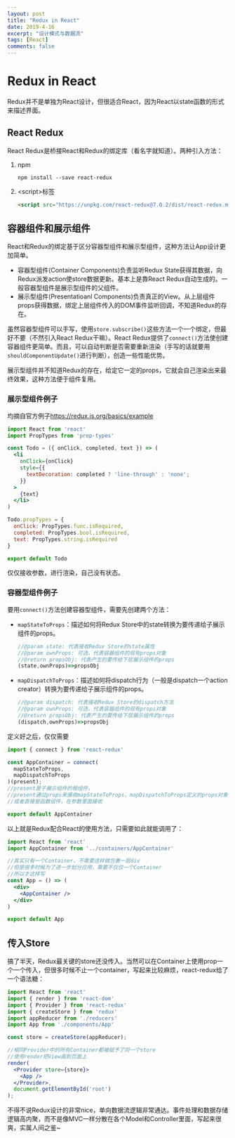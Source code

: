 ```yaml
---
layout: post
title: "Redux in React"
date: 2019-4-16
excerpt: "设计模式与数据流"
tags: [React]
comments: false
---
```


# Redux in React

Redux并不是单独为React设计，但很适合React，因为React以state函数的形式来描述界面。

## React Redux

React Redux是桥接React和Redux的绑定库（看名字就知道）。两种引入方法：

1. npm

   ```shell
   npm install --save react-redux
   ```

2. \<script>标签

   ```html
   <script src="https://unpkg.com/react-redux@7.0.2/dist/react-redux.min.js"/>
   ```

## 容器组件和展示组件

React和Redux的绑定基于区分容器型组件和展示型组件，这种方法让App设计更加简单。

- 容器型组件(Container Components)负责监听Redux State获得其数据，向Redux派发action使store数据更新。基本上是靠React Redux自动生成的。一般容器型组件是展示型组件的父组件。
- 展示型组件(Presentatioanl Components)负责真正的View。从上层组件props获得数据，绑定上层组件传入的DOM事件监听回调，不知道Redux的存在。

虽然容器型组件可以手写，使用`store.subscribe()`这些方法一个一个绑定，但最好不要（不然引入React Redux干嘛）。React Redux提供了`connect()`方法使创建容器组件更简单。而且，可以自动判断是否需要重新渲染（手写的话就要用`shouldComponentUpdate()`进行判断），创造一些性能优势。

展示型组件并不知道Redux的存在，给定它一定的props，它就会自己渲染出来最终效果，这种方法便于组件复用。

### 展示型组件例子

均摘自官方例子<https://redux.js.org/basics/example>

```jsx
import React from 'react'
import PropTypes from 'prop-types'

const Todo = ({ onClick, completed, text }) => (
  <li
    onClick={onClick}
    style={{
      textDecoration: completed ? 'line-through' : 'none';
    }}
  >
    {text}
  </li>
)

Todo.propTypes = {
  onClick: PropTypes.func.isRequired,
  completed: PropTypes.bool.isRequired,
  text: PropTypes.string.isRequired
}

export default Todo
```

仅仅接收参数，进行渲染，自己没有状态。

### 容器型组件例子

要用`connect()`方法创建容器型组件，需要先创建两个方法：

- `mapStateToProps`：描述如何将Redux Store中的state转换为要传递给子展示组件的props。

  ```jsx
  //@param state: 代表接收Redux Store的state属性
  //@param ownProps: 可选，代表容器组件的现有props对象
  //@return propsObj: 代表产生的要传给下层展示组件的props
  (state,ownProps)=>propsObj
  ```

- `mapDispatchToProps`：描述如何将dispatch行为（一般是dispatch一个action creator）转换为要传递给子展示组件的props。

  ```jsx
  //@param dispatch: 代表接收Redux Store的dispatch方法
  //@param ownProps: 可选，代表容器组件的现有props对象
  //@return propsObj: 代表产生的要传给下层展示组件的props
  (dispatch,ownProps)=>propsObj
  ```

定义好之后，仅仅需要

```jsx
import { connect } from 'react-redux'

const AppContainer = connect(
  mapStateToProps,
  mapDispatchToProps
)(present);	
//present是子展示组件的根组件，
//present通过props来接收mapStateToProps，mapDispatchToProps定义的props对象
//或者直接是函数组件，在参数里面接收

export default AppContainer
```

以上就是Redux配合React的使用方法，只需要如此就能调用了：

```jsx
import React from 'react'
import AppContainer from '../containers/AppContainer'

//其实只有一个Container，不需要这样做包裹一层div
//但是很多时候为了进一步划分应用，需要不仅仅一个Container
//所以才这样写
const App = () => (
  <div>
    <AppContainer />
  </div>
)

export default App
```

## 传入Store

搞了半天，Redux最关键的store还没传入。当然可以在Container上使用prop一个一个传入，但很多时候不止一个container，写起来比较麻烦，react-redux给了一个语法糖：

```jsx
import React from 'react'
import { render } from 'react-dom'
import { Provider } from 'react-redux'
import { createStore } from 'redux'
import appReducer from './reducers'
import App from './components/App'

const store = createStore(appReducer);

//相同Provider中的所有Container都被赋予了同一个store
//使用render把View画到页面上
render(
  <Provider store={store}>
    <App />
  </Provider>,
  document.getElementById('root')
);
```



不得不说Redux设计的非常nice，单向数据流逻辑非常通达。事件处理和数据存储逻辑高内聚，而不是像MVC一样分散在各个Model和Controller里面，写起来很爽，实属人间之鉴~